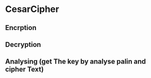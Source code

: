 # CesarCipher
## Encrption 
## Decryption
## Analysing (get The key by analyse palin and cipher Text)
